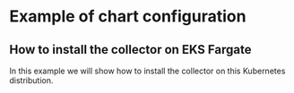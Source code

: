 # Example of chart configuration

## How to install the collector on EKS Fargate

In this example we will show how to install the collector on this Kubernetes
distribution.
